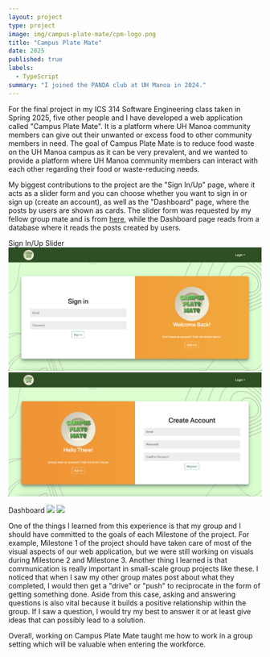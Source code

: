 ```yaml
---
layout: project
type: project
image: img/campus-plate-mate/cpm-logo.png
title: "Campus Plate Mate"
date: 2025
published: true
labels:
  - TypeScript
summary: "I joined the PANDA club at UH Manoa in 2024."
---
```


For the final project in my ICS 314 Software Engineering class taken in Spring 2025, five other people and I have developed a web application called "Campus Plate Mate". It is a platform where UH Manoa community members can give out their unwanted or excess food to other community members in need. The goal of Campus Plate Mate is to reduce food waste on the UH Manoa campus as it can be very prevalent, and we wanted to provide a platform where UH Manoa community members can interact with each other regarding their food or waste-reducing needs.

My biggest contributions to the project are the "Sign In/Up" page, where it acts as a slider form and you can choose whether you want to sign in or sign up (create an account), as well as the "Dashboard" page, where the posts by users are shown as cards. The slider form was requested by my fellow group mate and is from [here](https://codepen.io/FlorinPop17/pen/vPKWjd), while the Dashboard page reads from a database where it reads the posts created by users.

Sign In/Up Slider
<img src="../img/campus-plate-mate/signin-slide.png">
<img src="../img/campus-plate-mate/signup-slide.png">

Dashboard
<img src="../img/campus-plate-mate/dashboard-1.png">
<img src="../img/campus-plate-mate/dashboard-2.png">

One of the things I learned from this experience is that my group and I should have committed to the goals of each Milestone of the project. For example, Milestone 1 of the project should have taken care of most of the visual aspects of our web application, but we were still working on visuals during Milestone 2 and Milestone 3. Another thing I learned is that communication is really important in small-scale group projects like these. I noticed that when I saw my other group mates post about what they completed, I would then get a "drive" or "push" to reciprocate in the form of getting something done. Aside from this case, asking and answering questions is also vital because it builds a positive relationship within the group. If I saw a question, I would try my best to answer it or at least give ideas that can possibly lead to a solution. 

Overall, working on Campus Plate Mate taught me how to work in a group setting which will be valuable when entering the workforce.
